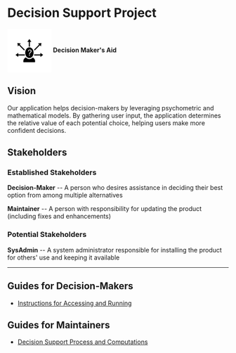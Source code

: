 
# Decision Support Project

<img src="multipleAlternatives.png" alt="Icon of head with question mark and multiple exiting arrows" width="100" valign="middle"> <b>Decision Maker's Aid</b>

## Vision

Our application helps decision-makers by leveraging psychometric and mathematical models. By gathering user input, the application determines the relative value of each potential choice, helping users make more confident decisions.

<!--
### Initial vision statement contributions

- Our application helps users make decisions. It leverages information directly from the user to apply proven psychometric and mathematical methods to output visual aids that allow for easier decision-making.

- For everyone who struggles with everyday decision making the (product name) is a decision support tool that takes the stress out of everyday decision making via the use of psychometrics and mathematics.

- To create an application to help technologically proficient users who struggle with making confident decisions. The Decision Support App is a decision assistant tool that implements psychometric and mathematical modeling to elevate user decisiveness or present a set of recommendations that reflect the users’ preferences.
-->

## Stakeholders

### Established Stakeholders

**Decision-Maker** -- A person who desires assistance in deciding their best option from among multiple alternatives

**Maintainer** -- A person with responsibility for updating the product (including fixes and enhancements)

### Potential Stakeholders

**SysAdmin** -- A system administrator responsible for installing the product for others' use and keeping it available

----
## Guides for Decision-Makers
- [Instructions for Accessing and Running](Access_Run_Instructions.md)

## Guides for Maintainers
- [Decision Support Process and Computations](DSSProcess.md)

